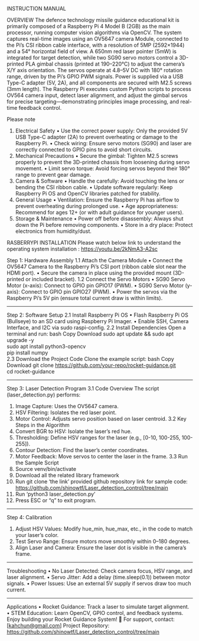 INSTRUCTION MANUAL 

OVERVIEW 
The  defence technology missile guidance educational kit  is primarily composed of a Raspberry Pi 4 Model B (2GB) as the main processor, running computer vision algorithms via OpenCV. The system captures real-time images using an OV5647 camera Module, connected to the Pi’s CSI ribbon cable interface, with a resolution of 5MP (2592×1944) and a 54° horizontal field of view.
A 650nm red laser pointer (5mW) is integrated for target detection, while two SG90 servo motors control a 3D-printed PLA gimbal chassis (printed at 190–220°C) to adjust the camera’s X/Y axis orientation. The servos operate at 4.8–5V DC with 180° rotation range, driven by the Pi’s GPIO PWM signals.
Power is supplied via a USB Type-C adapter (5V, 2A), and all components are secured with M2.5 screws (3mm length). The Raspberry Pi executes custom Python scripts to process OV564 camera input, detect laser alignment, and adjust the gimbal servos for precise targeting—demonstrating principles image processing, and real-time feedback control.

Please note
1. Electrical Safety
•	Use the correct power supply: Only the provided 5V USB Type-C adapter (2A) to prevent overheating or damage to the Raspberry Pi.
•	Check wiring: Ensure servo motors (SG90) and laser are correctly connected to GPIO pins to avoid short circuits.
2. Mechanical Precautions
•	Secure the gimbal: Tighten M2.5 screws properly to prevent the 3D-printed chassis from loosening during servo movement.
•	Limit servo torque: Avoid forcing servos beyond their 180° range to prevent gear damage.
3. Camera & Software
•	Handle the  carefully: Avoid touching the lens or bending the CSI ribbon cable.
•	Update software regularly: Keep Raspberry Pi OS and OpenCV libraries patched for stability.
4. General Usage
•	Ventilation: Ensure the Raspberry Pi has airflow to prevent overheating during prolonged use.
•	Age appropriateness: Recommend for ages 12+ (or with adult guidance for younger users).
5. Storage & Maintenance
•	Power off before disassembly: Always shut down the Pi before removing components.
•	Store in a dry place: Protect electronics from humidity/dust.

RASBERRYPI INSTALLATION
Please watch below link to understand the operating system installation :
https://youtu.be/2kNmA3-A2sc

Step 1: Hardware Assembly
1.1 Attach the Camera Module
•	Connect the OV5647 Camera to the Raspberry Pi’s CSI port (ribbon cable slot near the HDMI port).
•	Secure the camera in place using the provided mount (3D-printed or included bracket).
1.2 Connect the Servo Motors
•	SG90 Servo Motor (x-axis): Connect to GPIO pin GPIO17 (PWM).
•	SG90 Servo Motor (y-axis): Connect to GPIO pin GPIO27 (PWM).
•	Power the servos via the Raspberry Pi’s 5V pin (ensure total current draw is within limits).
________________________________________
Step 2: Software Setup
2.1 Install Raspberry Pi OS
•	Flash Raspberry Pi OS (Bullseye) to an SD card using Raspberry Pi Imager.
•	Enable SSH, Camera Interface, and I2C via sudo raspi-config.
2.2 Install Dependencies
Open a terminal and run:
bash
Copy
Download
sudo apt update && sudo apt upgrade -y  
sudo apt install python3-opencv   
pip install numpy  
2.3 Download the Project Code
Clone the example script:
bash
Copy
Download
git clone https://github.com/your-repo/rocket-guidance.git  
cd rocket-guidance  
________________________________________
Step 3: Laser Detection Program
3.1 Code Overview
The script (laser_detection.py) performs:
1.	Image Capture: Uses the OV5647 camera.
2.	HSV Filtering: Isolates the red laser point.
3.	Motor Control: Adjusts servo position based on laser centroid.
3.2 Key Steps in the Algorithm
1.	Convert BGR to HSV: Isolate the laser’s red hue.
2.	Thresholding: Define HSV ranges for the laser (e.g., [0-10, 100-255, 100-255]).
3.	Contour Detection: Find the laser’s center coordinates.
4.	Motor Feedback: Move servos to center the laser in the frame.
3.3 Run the Sample Script
1.	Source venv/bin/activate
2.	Download all the related library framework
3.	Run git clone ‘the link’ provided github repository link for sample code: https://github.com/shinowtf/Laser_detection_control/tree/main
4.	Run ‘python3 laser_detection.py’ 
5.	Press ESC or “q” to exit program.
________________________________________
Step 4: Calibration
1.	Adjust HSV Values: Modify hue_min, hue_max, etc., in the code to match your laser’s color.
2.	Test Servo Range: Ensure motors move smoothly within 0–180 degrees.
3.	Align Laser and Camera: Ensure the laser dot is visible in the camera’s frame.
________________________________________
Troubleshooting
•	No Laser Detected: Check camera focus, HSV range, and laser alignment.
•	Servo Jitter: Add a delay (time.sleep(0.1)) between motor signals.
•	Power Issues: Use an external 5V supply if servos draw too much current.
________________________________________
Applications
•	Rocket Guidance: Track a laser to simulate target alignment.
•	STEM Education: Learn OpenCV, GPIO control, and feedback systems.
Enjoy building your Rocket Guidance System! 🚀
For support, contact: [kahchun@gmail.com]
Project Repository: https://github.com/shinowtf/Laser_detection_control/tree/main




